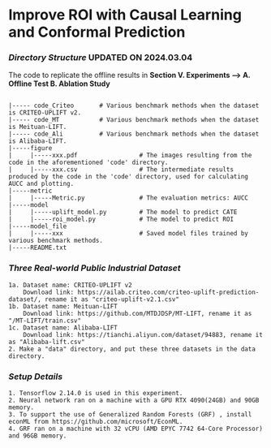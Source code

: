 # Improve ROI with Causal Learning and Conformal Prediction


### ***Directory Structure***  UPDATED ON 2024.03.04
The code to replicate the offline results in **Section V. Experiments --> A. Offline Test B. Ablation Study**
```

|----- code_Criteo       # Various benchmark methods when the dataset is CRITEO-UPLIFT v2.
|----- code_MT           # Various benchmark methods when the dataset is Meituan-LIFT.
|----- code_Ali          # Various benchmark methods when the dataset is Alibaba-LIFT.
|-----figure
|     |-----xxx.pdf                 # The images resulting from the code in the aforementioned 'code' directory.
|     |-----xxx.csv                 # The intermediate results produced by the code in the 'code' directory, used for calculating AUCC and plotting.
|-----metric
|     |-----Metric.py               # The evaluation metrics: AUCC
|-----model
|     |-----uplift_model.py         # The model to predict CATE
|     |-----roi_model.py            # The model to predict ROI
|-----model_file
|     |-----xxx                     # Saved model files trained by various benchmark methods.       
|-----README.txt
```


### ***Three Real-world Public Industrial Dataset***
```
1a. Dataset name: CRITEO-UPLIFT v2
    Download link: https://ailab.criteo.com/criteo-uplift-prediction-dataset/, rename it as "criteo-uplift-v2.1.csv"
1b. Dataset name: Meituan-LIFT
    Download link: https://github.com/MTDJDSP/MT-LIFT, rename it as "/MT-LIFT/train.csv"
1c. Dataset name: Alibaba-LIFT
    Download link: https://tianchi.aliyun.com/dataset/94883, rename it as "Alibaba-lift.csv"
2. Make a "data" directory, and put these three datasets in the data directory.
```


### ***Setup Details***
```
1. Tensorflow 2.14.0 is used in this experiment.
2. Neural network ran on a machine with a GPU RTX 4090(24GB) and 90GB memory.
3. To support the use of Generalized Random Forests (GRF) , install econML from https://github.com/microsoft/EconML.
4. GRF ran on a machine with 32 vCPU (AMD EPYC 7742 64-Core Processor) and 96GB memory.

```

